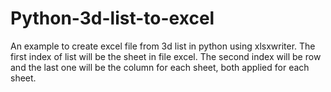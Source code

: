 # Python-3d-list-to-excel
An example to create excel file from 3d list in python using xlsxwriter. The first index of list will be the sheet in file excel. The second index will be row and the last one will be the column for each sheet, both applied for each sheet.
